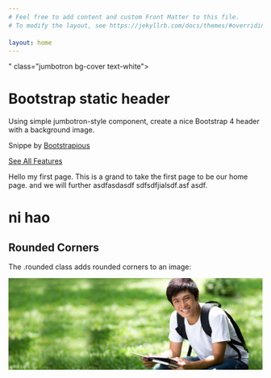 ```yaml
---
# Feel free to add content and custom Front Matter to this file.
# To modify the layout, see https://jekyllrb.com/docs/themes/#overriding-theme-defaults

layout: home
---
```


<div style="background: url(/img/1.jpg)" class="img-fluid" alt="Responsive image">" class="jumbotron bg-cover text-white">
    <div class="container py-5 text-center">
        <h1 class="display-4 font-weight-bold">Bootstrap static header</h1>
        <p class="font-italic mb-0">Using simple jumbotron-style component, create a nice Bootstrap 4 header with a background image.</p>
        <p class="font-italic">Snippe by
            <a href="https://bootstrapious.com" class="text-white">
                <u>Bootstrapious</u>
            </a>
        </p>
        <a href="#" role="button" class="btn btn-primary px-5">See All Features</a>
    </div>
</div>

Hello my first page. This is a grand to take the first page to be our home page. and we will further asdfasdasdf
sdfsdfjialsdf.asf
asdf.

# ni hao

<div class="container mt-3">
  <h2>Rounded Corners</h2>
  <p>The .rounded class adds rounded corners to an image:</p>            
  <img src="/img/1.jpg" class="rounded" alt="Cinque Terre"> 
</div>
